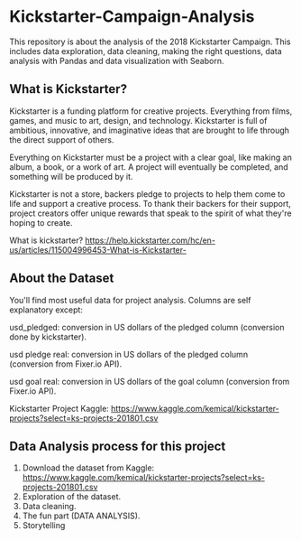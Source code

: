 # Kickstarter-Campaign-Analysis
This repository is about the analysis of the 2018 Kickstarter Campaign. This includes data exploration, data cleaning, making the right questions, data analysis with Pandas and data visualization with Seaborn.

## What is Kickstarter?

Kickstarter is a funding platform for creative projects. Everything from films, games, and music to art, design, and technology. Kickstarter is full of ambitious, innovative, and imaginative ideas that are brought to life through the direct support of others.

Everything on Kickstarter must be a project with a clear goal, like making an album, a book, or a work of art. A project will eventually be completed, and something will be produced by it.

Kickstarter is not a store, backers pledge to projects to help them come to life and support a creative process. To thank their backers for their support, project creators offer unique rewards that speak to the spirit of what they're hoping to create.

What is kickstarter? https://help.kickstarter.com/hc/en-us/articles/115004996453-What-is-Kickstarter-

## About the Dataset

You'll find most useful data for project analysis. Columns are self explanatory except:

usd_pledged: conversion in US dollars of the pledged column (conversion done by kickstarter).

usd pledge real: conversion in US dollars of the pledged column (conversion from Fixer.io API).

usd goal real: conversion in US dollars of the goal column (conversion from Fixer.io API).

Kickstarter Project Kaggle: https://www.kaggle.com/kemical/kickstarter-projects?select=ks-projects-201801.csv

## Data Analysis process for this project

1. Download the dataset from Kaggle: https://www.kaggle.com/kemical/kickstarter-projects?select=ks-projects-201801.csv
2. Exploration of the dataset.
3. Data cleaning.
4. The fun part (DATA ANALYSIS).
5. Storytelling
